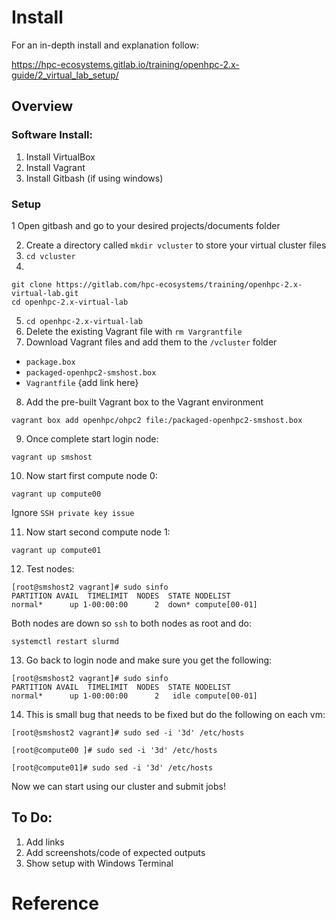 # Install

For an in-depth install and explanation follow:

https://hpc-ecosystems.gitlab.io/training/openhpc-2.x-guide/2_virtual_lab_setup/

## Overview

### Software Install:
1. Install VirtualBox
2. Install Vagrant
3. Install Gitbash (if using windows)

### Setup 

1 Open gitbash and go to your desired projects/documents folder

2. Create a directory called `mkdir vcluster` to store your virtual cluster files
3. ```cd vcluster```
4.
```
git clone https://gitlab.com/hpc-ecosystems/training/openhpc-2.x-virtual-lab.git 
cd openhpc-2.x-virtual-lab
```
5. `cd openhpc-2.x-virtual-lab`
6. Delete the existing Vagrant file with `rm Vargrantfile`
7. Download Vagrant files and add them to the `/vcluster` folder
- `package.box`
- `packaged-openhpc2-smshost.box`
- `Vagrantfile`
{add link here}
8. Add the pre-built Vagrant box to the Vagrant environment

```
vagrant box add openhpc/ohpc2 file:/packaged-openhpc2-smshost.box
```

9. Once complete start login node:

```
vagrant up smshost
```
10. Now start first compute node 0:

```
vagrant up compute00
```

Ignore `SSH private key issue`

11. Now start second compute node 1:

```
vagrant up compute01
```

12. Test nodes:

```
[root@smshost2 vagrant]# sudo sinfo
PARTITION AVAIL  TIMELIMIT  NODES  STATE NODELIST
normal*      up 1-00:00:00      2  down* compute[00-01]
```

Both nodes are down so `ssh` to both nodes as root and do:

```
systemctl restart slurmd
```

13. Go back to login node and make sure you get the following:

```
[root@smshost2 vagrant]# sudo sinfo
PARTITION AVAIL  TIMELIMIT  NODES  STATE NODELIST
normal*      up 1-00:00:00      2   idle compute[00-01]
```

14. This is small bug that needs to be fixed but do the following on each vm:

```
[root@smshost2 vagrant]# sudo sed -i '3d' /etc/hosts
```

```
[root@compute00 ]# sudo sed -i '3d' /etc/hosts
```

```
[root@compute01]# sudo sed -i '3d' /etc/hosts
```

Now we can start using our cluster and submit jobs!


## To Do:
1. Add links
2. Add screenshots/code of expected outputs
3. Show setup with Windows Terminal

# Reference 
